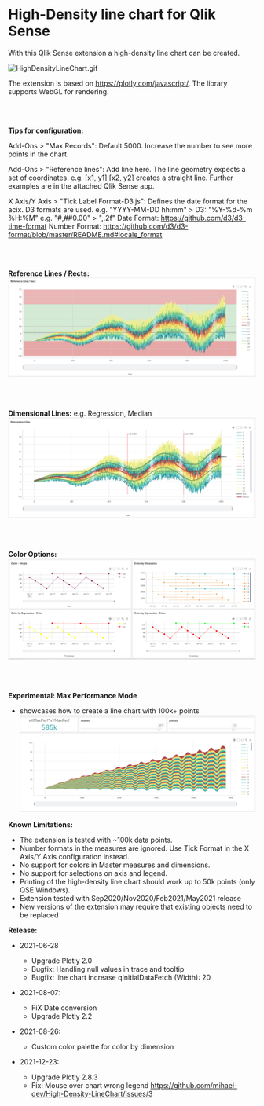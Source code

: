 # High-Density line chart for Qlik Sense

With this Qlik Sense extension a high-density line chart can be created.  

![HighDensityLineChart.gif](https://raw.githubusercontent.com/mihael-dev/DemoData/main/HighDensityLineChart/HighDensityLineChart.gif)

The extension is based on https://plotly.com/javascript/.
The library supports WebGL for rendering.

<br /><br />	

**Tips for configuration:**

Add-Ons > "Max Records": Default 5000. Increase the number to see more points in the chart.

Add-Ons > "Reference lines": Add line here. The line geometry expects a set of coordinates.
	e.g. [x1, y1],[x2, y2] creates a straight line. Further  examples are in the attached Qlik Sense app.  

X Axis/Y Axis > "Tick Label Format-D3.js": Defines the date format for the acix. D3 formats are used.
	e.g. "YYYY-MM-DD hh:mm" > D3: "%Y-%d-%m %H:%M" 
	e.g. "#,##0.00" > ",.2f"
	Date Format: https://github.com/d3/d3-time-format
	Number Format: https://github.com/d3/d3-format/blob/master/README.md#locale_format
	
	
<br /><br />	



**Reference Lines / Rects:**
![HighDensityLineChart_Dimensional.PNG](https://raw.githubusercontent.com/mihael-dev/DemoData/main/HighDensityLineChart/HighDensityLineChart_RefLines.PNG)

<br /><br />	

**Dimensional Lines:**
e.g. Regression, Median
<br />
![HighDensityLineChart_Dimensional.PNG](https://raw.githubusercontent.com/mihael-dev/DemoData/main/HighDensityLineChart/HighDensityLineChart_Dimensional.PNG)


<br /><br />

**Color Options:**
![HighDensityLineChart_Color.PNG](https://raw.githubusercontent.com/mihael-dev/DemoData/main/HighDensityLineChart/HighDensityLineChart_Color.PNG)


<br /><br />


**Experimental: Max Performance Mode**
- showcases how to create a line chart with 100k+ points
![HighDensityLineChart_maxperfromance.PNG](https://raw.githubusercontent.com/mihael-dev/DemoData/main/HighDensityLineChart/HighDensityLineChart_maxperfromance.PNG)


**Known Limitations:**
- The extension is tested with  ~100k data points.
- Number formats in the measures are ignored. Use Tick Format in the X Axis/Y Axis configuration instead. 
- No support for colors in Master measures and dimensions.
- No support for selections on axis and legend.
- Printing of the high-density line chart should work up to 50k points (only QSE Windows).
- Extension tested with Sep2020/Nov2020/Feb2021/May2021 release
- New versions of the extension may require that existing objects need to be replaced


**Release:**
- 2021-06-28
	* Upgrade Plotly 2.0
	* Bugfix: Handling null values in trace and tooltip
	* Bugfix: line chart increase qInitialDataFetch (Width): 20

- 2021-08-07: 
	* FiX Date conversion
	* Upgrade Plotly 2.2

- 2021-08-26: 
	* Custom color palette for color by dimension 

- 2021-12-23:
	* Upgrade Plotly 2.8.3
	* Fix: Mouse over chart wrong legend https://github.com/mihael-dev/High-Density-LineChart/issues/3